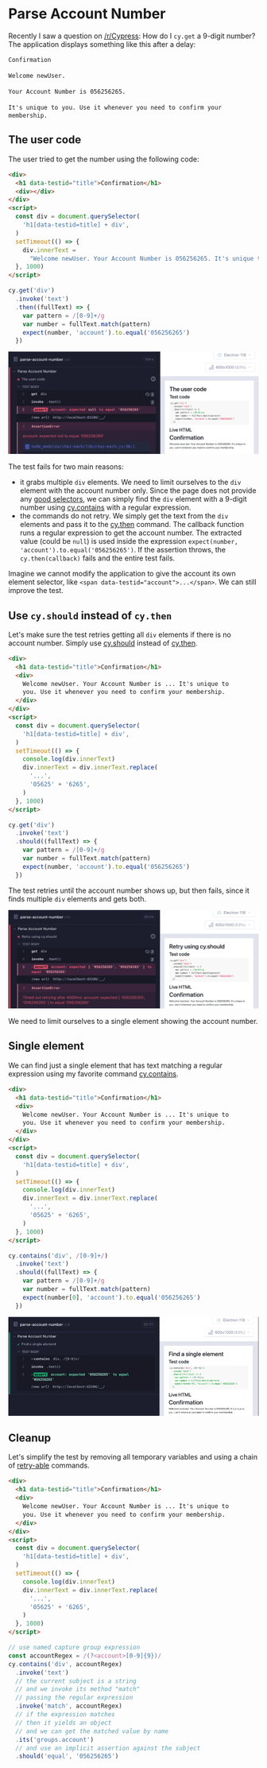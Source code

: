 # Parse Account Number

Recently I saw a question on [/r/Cypress](https://www.reddit.com/r/Cypress): How do I `cy.get` a 9-digit number? The application displays something like this after a delay:

```
Confirmation

Welcome newUser.

Your Account Number is 056256265.

It's unique to you. Use it whenever you need to confirm your membership.
```

## The user code

The user tried to get the number using the following code:

<!-- fiddle.skip The user code -->

```html hide
<div>
  <h1 data-testid="title">Confirmation</h1>
  <div></div>
</div>
<script>
  const div = document.querySelector(
    'h1[data-testid=title] + div',
  )
  setTimeout(() => {
    div.innerText =
      "Welcome newUser. Your Account Number is 056256265. It's unique to you. Use it whenever you need to confirm your membership."
  }, 1000)
</script>
```

```js
cy.get('div')
  .invoke('text')
  .then((fullText) => {
    var pattern = /[0-9]+/g
    var number = fullText.match(pattern)
    expect(number, 'account').to.equal('056256265')
  })
```

<!-- fiddle-end -->

![The test fails](./pics/parse1.png)

The test fails for two main reasons:

- it grabs multiple `div` elements. We need to limit ourselves to the `div` element with the account number only. Since the page does not provide any [good selectors](../commands/querying.md), we can simply find the `div` element with a 9-digit number using [cy.contains](https://on.cypress.io/contains) with a regular expression.
- the commands do not retry. We simply get the text from the `div` elements and pass it to the [cy.then](https://on.cypress.io/then) command. The callback function runs a regular expression to get the account number. The extracted value (could be `null`) is used inside the expression `expect(number, 'account').to.equal('056256265')`. If the assertion throws, the `cy.then(callback)` fails and the entire test fails.

Imagine we cannot modify the application to give the account its own element selector, like `<span data-testid="account">...</span>`. We can still improve the test.

## Use `cy.should` instead of `cy.then`

Let's make sure the test retries getting all `div` elements if there is no account number. Simply use [cy.should](https://on.cypress.io/should) instead of [cy.then](https://on.cypress.io/then).

<!-- fiddle.skip Retry using cy.should -->

```html hide
<div>
  <h1 data-testid="title">Confirmation</h1>
  <div>
    Welcome newUser. Your Account Number is ... It's unique to
    you. Use it whenever you need to confirm your membership.
  </div>
</div>
<script>
  const div = document.querySelector(
    'h1[data-testid=title] + div',
  )
  setTimeout(() => {
    console.log(div.innerText)
    div.innerText = div.innerText.replace(
      '...',
      '05625' + '6265',
    )
  }, 1000)
</script>
```

```js
cy.get('div')
  .invoke('text')
  .should((fullText) => {
    var pattern = /[0-9]+/g
    var number = fullText.match(pattern)
    expect(number, 'account').to.equal('056256265')
  })
```

<!-- fiddle-end -->

The test retries until the account number shows up, but then fails, since it finds multiple `div` elements and gets both.

![The test fails after finding two div elements](./pics/parse2.png)

We need to limit ourselves to a single element showing the account number.

## Single element

We can find just a single element that has text matching a regular expression using my favorite command [cy.contains](https://on.cypress.io/contains).

<!-- fiddle Find a single element -->

```html hide
<div>
  <h1 data-testid="title">Confirmation</h1>
  <div>
    Welcome newUser. Your Account Number is ... It's unique to
    you. Use it whenever you need to confirm your membership.
  </div>
</div>
<script>
  const div = document.querySelector(
    'h1[data-testid=title] + div',
  )
  setTimeout(() => {
    console.log(div.innerText)
    div.innerText = div.innerText.replace(
      '...',
      '05625' + '6265',
    )
  }, 1000)
</script>
```

```js
cy.contains('div', /[0-9]+/)
  .invoke('text')
  .should((fullText) => {
    var pattern = /[0-9]+/g
    var number = fullText.match(pattern)
    expect(number[0], 'account').to.equal('056256265')
  })
```

<!-- fiddle-end -->

![The test passes after about one second](./pics/parse3.png)

## Cleanup

Let's simplify the test by removing all temporary variables and using a chain of [retry-able](./retry-ability.md) commands.

<!-- fiddle Fluent chain of retry-able commands -->

```html hide
<div>
  <h1 data-testid="title">Confirmation</h1>
  <div>
    Welcome newUser. Your Account Number is ... It's unique to
    you. Use it whenever you need to confirm your membership.
  </div>
</div>
<script>
  const div = document.querySelector(
    'h1[data-testid=title] + div',
  )
  setTimeout(() => {
    console.log(div.innerText)
    div.innerText = div.innerText.replace(
      '...',
      '05625' + '6265',
    )
  }, 1000)
</script>
```

```js
// use named capture group expression
const accountRegex = /(?<account>[0-9]{9})/
cy.contains('div', accountRegex)
  .invoke('text')
  // the current subject is a string
  // and we invoke its method "match"
  // passing the regular expression
  .invoke('match', accountRegex)
  // if the expression matches
  // then it yields an object
  // and we can get the matched value by name
  .its('groups.account')
  // and use an implicit assertion against the subject
  .should('equal', '056256265')
```

<!-- fiddle-end -->

